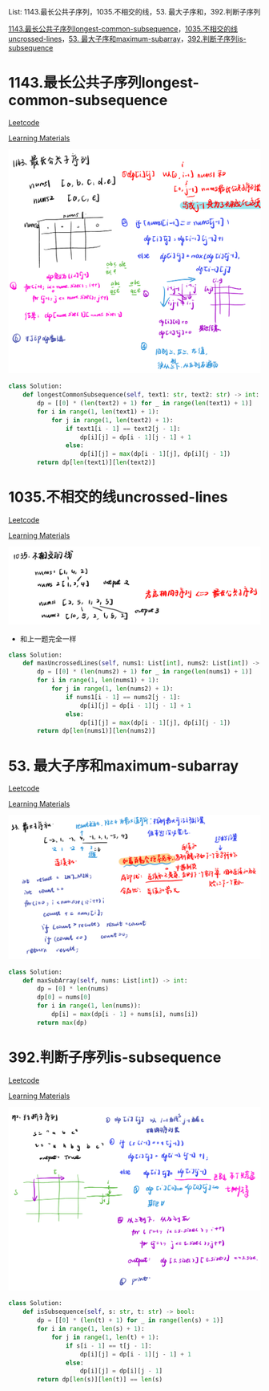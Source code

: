 List: 1143.最长公共子序列，1035.不相交的线，53. 最大子序和，392.判断子序列


[1143.最长公共子序列longest-common-subsequence](#01)，[1035.不相交的线uncrossed-lines](#02)，[53. 最大子序和maximum-subarray](#03)，[392.判断子序列is-subsequence](#04)

# <span id="01">1143.最长公共子序列longest-common-subsequence</span>

[Leetcode](https://leetcode.cn/problems/longest-common-subsequence/description/) 

[Learning Materials](https://programmercarl.com/1143.%E6%9C%80%E9%95%BF%E5%85%AC%E5%85%B1%E5%AD%90%E5%BA%8F%E5%88%97.html#%E7%AE%97%E6%B3%95%E5%85%AC%E5%BC%80%E8%AF%BE)

![image](../images/1143-longest-common-subsequence.png)

```python
class Solution:
    def longestCommonSubsequence(self, text1: str, text2: str) -> int:
        dp = [[0] * (len(text2) + 1) for _ in range(len(text1) + 1)]
        for i in range(1, len(text1) + 1):
            for j in range(1, len(text2) + 1):
                if text1[i - 1] == text2[j - 1]:
                    dp[i][j] = dp[i - 1][j - 1] + 1
                else:
                    dp[i][j] = max(dp[i - 1][j], dp[i][j - 1])
        return dp[len(text1)][len(text2)]
```

# <span id="02">1035.不相交的线uncrossed-lines</span>

[Leetcode](https://leetcode.cn/problems/uncrossed-lines/description/) 

[Learning Materials](https://programmercarl.com/1035.%E4%B8%8D%E7%9B%B8%E4%BA%A4%E7%9A%84%E7%BA%BF.html)

![image](../images/1035-uncrossed-lines.png)

- 和上一题完全一样

```python
class Solution:
    def maxUncrossedLines(self, nums1: List[int], nums2: List[int]) -> int:
        dp = [[0] * (len(nums2) + 1) for _ in range(len(nums1) + 1)]
        for i in range(1, len(nums1) + 1):
            for j in range(1, len(nums2) + 1):
                if nums1[i - 1] == nums2[j - 1]:
                    dp[i][j] = dp[i - 1][j - 1] + 1
                else:
                    dp[i][j] = max(dp[i - 1][j], dp[i][j - 1])
        return dp[len(nums1)][len(nums2)]
```

# <span id="03">53. 最大子序和maximum-subarray</span>

[Leetcode](https://leetcode.cn/problems/maximum-subarray/description/) 

[Learning Materials](https://programmercarl.com/0053.%E6%9C%80%E5%A4%A7%E5%AD%90%E5%BA%8F%E5%92%8C%EF%BC%88%E5%8A%A8%E6%80%81%E8%A7%84%E5%88%92%EF%BC%89.html)

![image](../images/53-maximum-subarray.png)

```python
class Solution:
    def maxSubArray(self, nums: List[int]) -> int:
        dp = [0] * len(nums)
        dp[0] = nums[0]
        for i in range(1, len(nums)):
            dp[i] = max(dp[i - 1] + nums[i], nums[i])
        return max(dp)
```

# <span id="04">392.判断子序列is-subsequence</span>

[Leetcode](https://leetcode.cn/problems/is-subsequence/description/) 

[Learning Materials](https://programmercarl.com/0392.%E5%88%A4%E6%96%AD%E5%AD%90%E5%BA%8F%E5%88%97.html)

![image](../images/392-is-subsequence.png)

```python
class Solution:
    def isSubsequence(self, s: str, t: str) -> bool:
        dp = [[0] * (len(t) + 1) for _ in range(len(s) + 1)]
        for i in range(1, len(s) + 1):
            for j in range(1, len(t) + 1):
                if s[i - 1] == t[j - 1]:
                    dp[i][j] = dp[i - 1][j - 1] + 1
                else:
                    dp[i][j] = dp[i][j - 1]
        return dp[len(s)][len(t)] == len(s)
```
